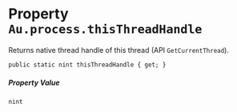 # Property `Au.process.thisThreadHandle`

Returns native thread handle of this thread (API `GetCurrentThread`).

```
public static nint thisThreadHandle { get; }
```

##### Property Value

`nint`